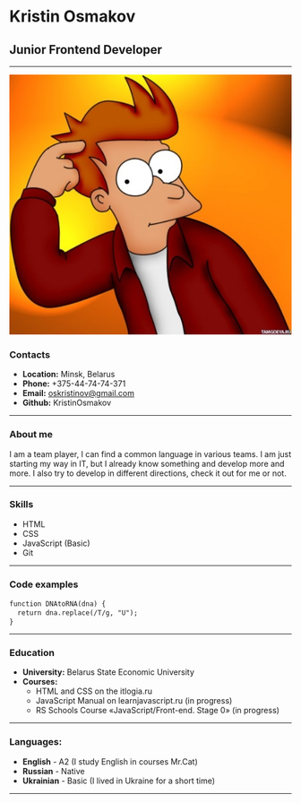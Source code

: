 # **Kristin Osmakov**
## Junior Frontend Developer

---


![Image alt](https://github.com/KristinOsmakov/photo-for-cv/raw/main/image1.png)

### **Contacts**
- **Location:** Minsk, Belarus
- **Phone:** +375-44-74-74-371
- **Email:** oskristinov@gmail.com
- **Github:** KristinOsmakov

---


### **About me**
I am a team player, I can find a common language in various teams. 
I am just starting my way in IT, but I already know something and develop more and more.
I also try to develop in different directions, check it out for me or not.

---


### **Skills**
- HTML
- CSS
- JavaScript (Basic)
- Git

---


### **Code examples**
```
function DNAtoRNA(dna) {
  return dna.replace(/T/g, "U");
}
```

---


### **Education**
- **University:** Belarus State Economic University
- **Courses:** 
    - HTML and CSS on the itlogia.ru
    - JavaScript Manual on learnjavascript.ru (in progress)
    - RS Schools Course «JavaScript/Front-end. Stage 0» (in progress)

---


### **Languages:**
- **English** - A2 (I study English in courses Mr.Cat)
- **Russian** - Native
- **Ukrainian** - Basic (I lived in Ukraine for a short time)

---

